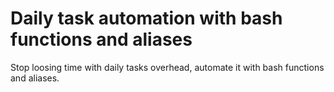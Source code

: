 # Daily task automation with bash functions and aliases
Stop loosing time with daily tasks overhead, automate it with bash functions and aliases.
